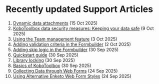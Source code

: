 # Recently updated Support Articles

<!--This page is auto generated using the `scripts/last-updated.py` script, do not update manually-->
1. [Dynamic data attachments](dynamic_data_attachment.md) (15 Oct 2025)
1. [KoboToolbox data security measures: Keeping your data safe](is_my_data_safe.md) (9 Oct 2025)
1. [Using the Team management feature](getting_started_organization_feature.md) (3 Oct 2025)
1. [Adding validation criteria in the Formbuilder](validation_criteria.md) (2 Oct 2025)
1. [Adding skip logic in the Formbuilder](skip_logic.md) (30 Sep 2025)
1. [Quickstart guide](quick_start.md) (30 Sep 2025)
1. [Library locking](library_locking.md) (30 Sep 2025)
1. [Basics of KoboToolbox](welcome.md) (30 Sep 2025)
1. [Collecting Data through Web Forms](data_through_webforms.md) (24 Sep 2025)
1. [Using Alternative Enketo Web Form Styles](alternative_enketo.md) (24 Sep 2025)
